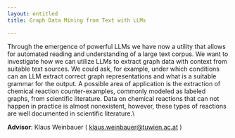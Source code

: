 ```yaml
---
layout: entitled
title: Graph Data Mining from Text with LLMs 

---
```



Through the emergence of powerful LLMs we have now a utility that allows
for automated reading and understanding of a large text corpus. We want
to investigate how we can utilize LLMs to extract graph data with
context from suitable text sources. We could ask, for example, under
which conditions can an LLM extract correct graph representations and
what is a suitable grammar for the output. A possible area of
application is the extraction of chemical reaction counter-examples,
commonly modeled as labeled graphs, from scientific literature. Data on
chemical reactions that can not happen in practice is almost
nonexistent, however, these types of reactions are well documented in
scientific literature.\

**Advisor**: Klaus Weinbauer ( <klaus.weinbauer@tuwien.ac.at> )